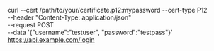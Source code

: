 curl --cert /path/to/your/certificate.p12:mypassword --cert-type P12 \
     --header "Content-Type: application/json" \
     --request POST \
     --data '{"username":"testuser", "password":"testpass"}' \
     https://api.example.com/login
